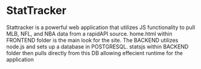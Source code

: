 # StatTracker
Stattracker is a powerful web application that utilizes JS functionality to pull MLB, NFL, and NBA data from a rapidAPI source. home.html within FRONTEND folder is the main look for the site. The BACKEND utilizes node.js and sets up a database in POSTGRESQL. statsjs within BACKEND folder then pulls directly from this DB allowing effecient runtime for the application 
